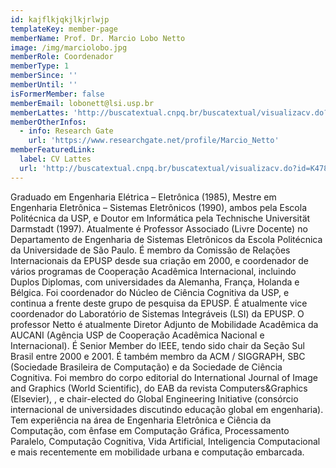 ```yaml
---
id: kajflkjqkjlkjrlwjp
templateKey: member-page
memberName: Prof. Dr. Marcio Lobo Netto
image: /img/marciolobo.jpg
memberRole: Coordenador
memberType: 1
memberSince: ''
memberUntil: ''
isFormerMember: false
memberEmail: lobonett@lsi.usp.br
memberLattes: 'http://buscatextual.cnpq.br/buscatextual/visualizacv.do?id=K4787835Z9'
memberOtherInfos:
  - info: Research Gate
    url: 'https://www.researchgate.net/profile/Marcio_Netto'
memberFeaturedLink:
  label: CV Lattes
  url: 'http://buscatextual.cnpq.br/buscatextual/visualizacv.do?id=K4787835Z9'
---
```

Graduado em Engenharia Elétrica – Eletrônica (1985), Mestre em Engenharia Eletrônica – Sistemas Eletrônicos (1990), ambos pela Escola Politécnica da USP, e Doutor em Informática pela Technische Universität Darmstadt (1997). Atualmente é Professor Associado (Livre Docente) no Departamento de Engenharia de Sistemas Eletrônicos da Escola Politécnica da Universidade de São Paulo. É membro da Comissão de Relações Internacionais da EPUSP desde sua criação em 2000, e coordenador de vários programas de Cooperação Acadêmica Internacional, incluindo Duplos Diplomas, com universidades da Alemanha, França, Holanda e Bélgica. Foi coordenador do Núcleo de Ciência Cognitiva da USP, e continua a frente deste grupo de pesquisa da EPUSP. É atualmente vice coordenador do Laboratório de Sistemas Integráveis (LSI) da EPUSP. O professor Netto é atualmente Diretor Adjunto de Mobilidade Acadêmica da AUCANI (Agência USP de Cooperação Acadêmica Nacional e Internacional). É Senior Member do IEEE, tendo sido chair da Seção Sul Brasil entre 2000 e 2001. É também membro da ACM / SIGGRAPH, SBC (Sociedade Brasileira de Computação) e da Sociedade de Ciência Cognitiva. Foi membro do corpo editorial do International Journal of Image and Graphics (World Scientific), do EAB da revista Computers&Graphics (Elsevier), , e chair-elected do Global Engineering Initiative (consórcio internacional de universidades discutindo educação global em engenharia). Tem experiência na área de Engenharia Eletrônica e Ciência da Computação, com ênfase em Computação Gráfica, Processamento Paralelo, Computação Cognitiva, Vida Artificial, Inteligencia Computacional e mais recentemente em mobilidade urbana e computação embarcada.
